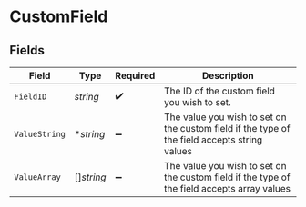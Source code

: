 # CustomField


## Fields

| Field                                                                                        | Type                                                                                         | Required                                                                                     | Description                                                                                  |
| -------------------------------------------------------------------------------------------- | -------------------------------------------------------------------------------------------- | -------------------------------------------------------------------------------------------- | -------------------------------------------------------------------------------------------- |
| `FieldID`                                                                                    | *string*                                                                                     | :heavy_check_mark:                                                                           | The ID of the custom field you wish to set.                                                  |
| `ValueString`                                                                                | **string*                                                                                    | :heavy_minus_sign:                                                                           | The value you wish to set on the custom field if the type of the field accepts string values |
| `ValueArray`                                                                                 | []*string*                                                                                   | :heavy_minus_sign:                                                                           | The value you wish to set on the custom field if the type of the field accepts array values  |